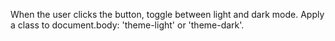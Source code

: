 When the user clicks the button, toggle between light and dark mode. Apply a class to document.body: 'theme-light' or 'theme-dark'.